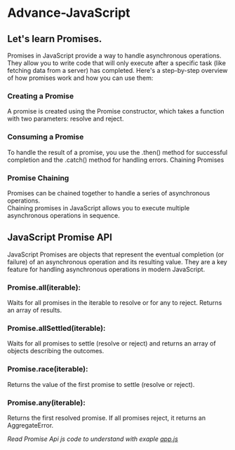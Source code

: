 # Advance-JavaScript

<h2>Let's learn Promises.</h2>
Promises in JavaScript provide a way to handle asynchronous operations. 
They allow you to write code that will only execute after a specific task (like fetching data from a server) has completed. 
Here's a step-by-step overview of how promises work and how you can use them:

<h3>Creating a Promise</h3>
A promise is created using the Promise constructor, which takes a function with two parameters: resolve and reject.

<h3>Consuming a Promise</h3>
To handle the result of a promise, you use the .then() method for successful completion and the .catch() method for handling errors.
Chaining Promises

<h3>Promise Chaining</h3>
Promises can be chained together to handle a series of asynchronous operations.<br>
Chaining promises in JavaScript allows you to execute multiple asynchronous operations in sequence.

<h2>JavaScript Promise API</h2>

JavaScript Promises are objects that represent the eventual completion (or failure) of an asynchronous operation and its resulting value. They are a key feature for handling asynchronous operations in modern JavaScript.

<h3>Promise.all(iterable):</h3> Waits for all promises in the iterable to resolve or for any to reject. Returns an array of results.<br>
<h3>Promise.allSettled(iterable):</h3> Waits for all promises to settle (resolve or reject) and returns an array of objects describing the outcomes.<br>
<h3>Promise.race(iterable):</h3> Returns the value of the first promise to settle (resolve or reject).<br>
<h3>Promise.any(iterable):</h3> Returns the first resolved promise. If all promises reject, it returns an AggregateError.<br>

<i style="font-size:14px">Read Promise Api js code to understand with exaple <a href ="https://github.com/loveychauhan/Advance-JavaScript/blob/main/08%20promise%20api/app.js">app.js</a></i>
